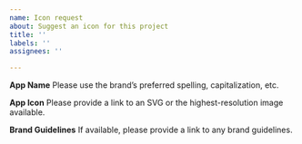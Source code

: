 ```yaml
---
name: Icon request
about: Suggest an icon for this project
title: ''
labels: ''
assignees: ''

---
```


**App Name**
Please use the brand’s preferred spelling, capitalization, etc.

**App Icon**
Please provide a link to an SVG or the highest-resolution image available.

**Brand Guidelines**
If available, please provide a link to any brand guidelines.
